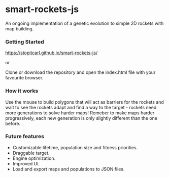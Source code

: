 # smart-rockets-js

An ongoing implementation of a genetic evolution to simple 2D rockets with map building.

### Getting Started
 https://stopitcarl.github.io/smart-rockets-js/
 
 or
 
 Clone or download the repository and open the index.html file with your favourite browser. 

### How it works
Use the mouse to build polygons that will act as barriers for the rockets and wait to see the rockets adapt and find a way to the target - rockets need more generations to solve harder maps!
Remeber to make maps harder progressively, each new generation is only slightly different than the one before.

  

### Future features
 * Customizable lifetime, population size and fitness priorities.
 * Draggable target.
 * Engine optimization.
 * Improved UI.
 * Load and export maps and populations to JSON files.
